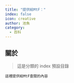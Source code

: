 ```yaml
---
title: "提供給MtF："
index: false
icon: creative
author: 池魚
category:
  - 百科
---
```


## 關於
>
> 這是分類的 index 預設目錄

    這裡提供給MtF查閱的內容
